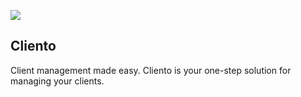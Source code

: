 ![](https://shaheercdn.onrender.com/a5e28d4f-b65a-4b93-9f19-8ca74c16836f)

## Cliento

Client management made easy. Cliento is your one-step solution for managing your clients.
